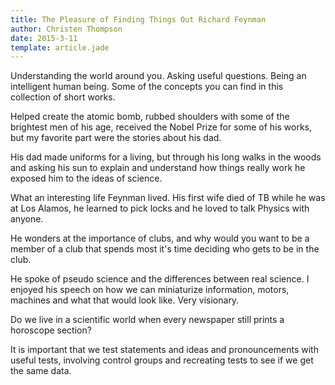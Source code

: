 ```yaml
---
title: The Pleasure of Finding Things Out Richard Feynman
author: Christen Thompson
date: 2015-3-11
template: article.jade 
---
```


Understanding the world around you. Asking useful questions. Being an intelligent human being. Some of the concepts you can find in this collection of short works.

<span class="more"></span>

Helped create the atomic bomb, rubbed shoulders with some of the brightest men of his age, received the Nobel Prize for some of his works, but my favorite part were the stories about his dad.

His dad made uniforms for a living, but through his long walks in the woods and asking his sun to explain and understand how things really work he exposed him to the ideas of science.

What an interesting life Feynman lived.  His first wife died of TB while he was at Los Alamos, he learned to pick locks and he loved to talk Physics with anyone.  

He wonders at the importance of clubs, and why would you want to be a member of a club that spends most it's time deciding who gets to be in the club.

He spoke of pseudo science and the differences between real science. I enjoyed his speech on how we can miniaturize information, motors, machines and what that would look like.  Very visionary.

Do we live in a scientific world when every newspaper still prints a horoscope section? 

It is important that we test statements and ideas and pronouncements with useful tests, involving control groups and recreating tests to see if we get the same data.


